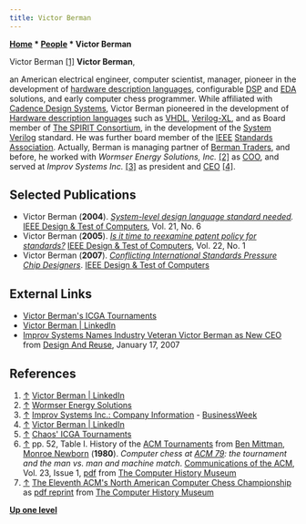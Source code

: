 ```yaml
---
title: Victor Berman
---
```

**[Home](Home "Home") \* [People](People "People") \* Victor Berman**



 [](https://www.linkedin.com/pub/victor-berman/3/235/401) Victor Berman <a id="cite-note-1" href="#cite-ref-1">[1]</a> 
**Victor Berman**,  

an American electrical engineer, computer scientist, manager, pioneer in the development of [hardware description languages](https://en.wikipedia.org/wiki/Hardware_description_language), configurable [DSP](https://en.wikipedia.org/wiki/Digital_signal_processor) and [EDA](https://en.wikipedia.org/wiki/Electronic_design_automation) solutions, and early computer chess programmer. While affiliated with [Cadence Design Systems](https://en.wikipedia.org/wiki/Cadence_Design_Systems), Victor Berman pioneered in the development of [Hardware description languages](https://en.wikipedia.org/wiki/Hardware_description_language) such as [VHDL](https://en.wikipedia.org/wiki/VHDL), [Verilog-XL](https://en.wikipedia.org/wiki/Verilog), and as Board member of [The SPIRIT Consortium](https://en.wikipedia.org/wiki/SPIRIT_Consortium), in the development of the [System Verilog](https://en.wikipedia.org/wiki/SystemVerilog) standard. He was further board member of the [IEEE](IEEE "IEEE") [Standards Association](https://en.wikipedia.org/wiki/IEEE_Standards_Association). Actually, Berman is managing partner of [Berman Traders](https://en.wikipedia.org/wiki/Neuberger_Berman), and before, he worked with *Wormser Energy Solutions, Inc.* <a id="cite-note-2" href="#cite-ref-2">[2]</a> as [COO](https://en.wikipedia.org/wiki/Chief_operating_officer), and served at *Improv Systems Inc.* <a id="cite-note-3" href="#cite-ref-3">[3]</a> as president and [CEO](https://en.wikipedia.org/wiki/Chief_executive_officer) <a id="cite-note-4" href="#cite-ref-4">[4]</a>. 



## Selected Publications


* Victor Berman (**2004**). *[System-level design language standard needed](http://ieeexplore.ieee.org/xpl/articleDetails.jsp?arnumber=1363716).* [IEEE Design & Test of Computers](IEEE#DTC "IEEE"), Vol. 21, No. 6
* Victor Berman (**2005**). *[Is it time to reexamine patent policy for standards?](http://ieeexplore.ieee.org/xpl/articleDetails.jsp?arnumber=1401826)* [IEEE Design & Test of Computers](IEEE#DTC "IEEE"), Vol. 22, No. 1
* Victor Berman (**2007**). *[Conflicting International Standards Pressure Chip Designers](http://ieeexplore.ieee.org/stamp/stamp.jsp?arnumber=4212078)*. [IEEE Design & Test of Computers](IEEE#DTC "IEEE")


## External Links


* [Victor Berman's ICGA Tournaments](https://www.game-ai-forum.org/icga-tournaments/person.php?id=433)
* [Victor Berman | LinkedIn](https://www.linkedin.com/pub/victor-berman/3/235/401)
* [Improv Systems Names Industry Veteran Victor Berman as New CEO](http://www.design-reuse.com/news/15033/improv-systems-veteran-victor-berman-ceo.html) from [Design And Reuse](http://www.design-reuse.com/), January 17, 2007


## References


1. <a id="cite-ref-1" href="#cite-note-1">↑</a> [Victor Berman | LinkedIn](https://www.linkedin.com/pub/victor-berman/3/235/401)
2. <a id="cite-ref-2" href="#cite-note-2">↑</a> [Wormser Energy Solutions](http://wormserenergy.com/)
3. <a id="cite-ref-3" href="#cite-note-3">↑</a> [Improv Systems Inc.: Company Information](http://investing.businessweek.com/research/stocks/private/snapshot.asp?privcapId=7743598) - [BusinessWeek](http://www.businessweek.com/)
4. <a id="cite-ref-4" href="#cite-note-4">↑</a> [Victor Berman | LinkedIn](https://www.linkedin.com/pub/victor-berman/3/235/401)
5. <a id="cite-ref-5" href="#cite-note-5">↑</a> [Chaos' ICGA Tournaments](https://www.game-ai-forum.org/icga-tournaments/program.php?id=42)
6. <a id="cite-ref-6" href="#cite-note-6">↑</a> pp. 52, Table I. History of the [ACM Tournaments](ACM_North_American_Computer_Chess_Championship "ACM North American Computer Chess Championship") from 
[Ben Mittman](Ben_Mittman "Ben Mittman"), [Monroe Newborn](Monroe_Newborn "Monroe Newborn") (**1980**). *Computer chess at [ACM 79](ACM_1979 "ACM 1979"): the tournament and the man vs. man and machine match*. [Communications of the ACM](ACM#Communications "ACM"), Vol. 23, Issue 1, [pdf](http://archive.computerhistory.org/projects/chess/related_materials/text/3-1%20and%203-2%20and%203-3.Computer_chess_at_ACM_79/3-1%20and%203-2%20and%203-3.Computer_chess_at_ACM_79.062303018.pdf) from [The Computer History Museum](The_Computer_History_Museum "The Computer History Museum")
7. <a id="cite-ref-7" href="#cite-note-7">↑</a> [The Eleventh ACM's North American Computer Chess Championship](http://www.computerhistory.org/chess/full_record.php?iid=doc-431614f6cdeeb) as [pdf reprint](http://archive.computerhistory.org/projects/chess/related_materials/text/3-1%20and%203-2%20and%203-3.1980_11th_ACM_NACCC/The_Eleventh_ACMs_North_American_Computer_Chess_Championship.1980.062303015.sm.pdf) from [The Computer History Museum](The_Computer_History_Museum "The Computer History Museum")

**[Up one level](People "People")**







 
